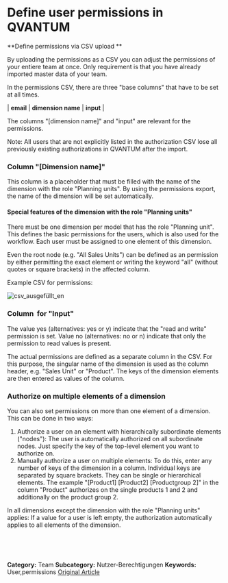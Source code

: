# Define user permissions in QVANTUM

**Define permissions via CSV upload
**

By uploading the permissions as a CSV you can adjust the permissions of your entiere team at once. Only requirement is that you have already imported master data of your team.


In the permissions CSV, there are three "base columns" that have to be set at all times.





| **email** | **dimension name** | **input** |



The columns "[dimension name]" and "input" are relevant for the permissions.



Note: All users that are not explicitly listed in the authorization CSV lose all previously existing authorizations in QVANTUM after the import.



### Column "[Dimension name]"


This column is a placeholder that must be filled with the name of the dimension with the role "Planning units". By using the permissions export, the name of the dimension will be set automatically.


#### Special features of the dimension with the role "Planning units"


There must be one dimension per model that has the role "Planning unit". This defines the basic permissions for the users, which is also used for the workflow. Each user must be assigned to one element of this dimension.


Even the root node (e.g. "All Sales Units") can be defined as an permission by either permitting the exact element or writing the keyword "all" (without quotes or square brackets) in the affected column.  
  
Example CSV for permissions:


![csv_ausgefüllt_en](https://lp.qvantum-plan.de/hubfs/csv_ausgef%C3%BCllt_en.png)


### Column  for "Input"


The value yes (alternatives: yes or y) indicate that the "read and write" permission is set. Value no (alternatives: no or n) indicate that only the permission to read values is present.


The actual permissions are defined as a separate column in the CSV. For this purpose, the singular name of the dimension is used as the column header, e.g. "Sales Unit" or "Product". The keys of the dimension elements are then entered as values of the column.


### Authorize on multiple elements of a dimension


You can also set permissions on more than one element of a dimension. This can be done in two ways:


1. Authorize a user on an element with hierarchically subordinate elements ("nodes"): The user is automatically authorized on all subordinate nodes. Just specify the key of the top-level element you want to authorize on.
2. Manually authorize a user on multiple elements: To do this, enter any number of keys of the dimension in a column. Individual keys are separated by square brackets. They can be single or hierarchical elements. The example "[Product1] [Product2] [Productgroup 2]" in the column "Product" authorizes on the single products 1 and 2 and additionally on the product group 2.


In all dimensions except the dimension with the role "Planning units" applies: If a value for a user is left empty, the authorization automatically applies to all elements of the dimension.


 


 



**Category:** Team
**Subcategory:** Nutzer-Berechtigungen
**Keywords:** User,permissions
[Original Article](https://lp.qvantum-plan.de/en/wissensdatenbank/define-user-permissions-in-qvantum)
